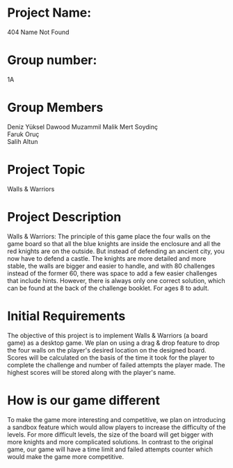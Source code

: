 # Project Name: 
404 Name Not Found
	
# Group number: 
1A
	
# Group Members
Deniz Yüksel
Dawood Muzammil Malik
Mert Soydinç	
Faruk Oruç	
Salih Altun
	
# Project Topic
Walls & Warriors

# Project Description
Walls & Warriors: The principle of this game place the four walls on the game board so that all the blue knights are inside the enclosure and all the red knights are on the outside. But instead of defending an ancient city, you now have to defend a castle. The knights are more detailed and more stable, the walls are bigger and easier to handle, and with 80 challenges instead of the former 60, there was space to add a few easier challenges that include hints. However, there is always only one correct solution, which can be found at the back of the challenge booklet. For ages 8 to adult.
	
# Initial Requirements
The objective of this project is to implement Walls & Warriors (a board game) as a desktop game. 
We plan on using a drag & drop feature to drop the four walls on the player's desired location on the designed board. Scores will be calculated on the basis of the time it took for the player to complete the challenge and number of failed attempts the player made. The highest scores will be stored along with the player's name. 
	
# How is our game different
To make the game more interesting and competitive, we plan on introducing a sandbox feature which would allow players to increase the difficulty of the levels. For more difficult levels, the size of the board will get bigger with more knights and more complicated solutions. In contrast to the original game, our game will have a time limit and failed attempts counter which would make the game more competitive. 
